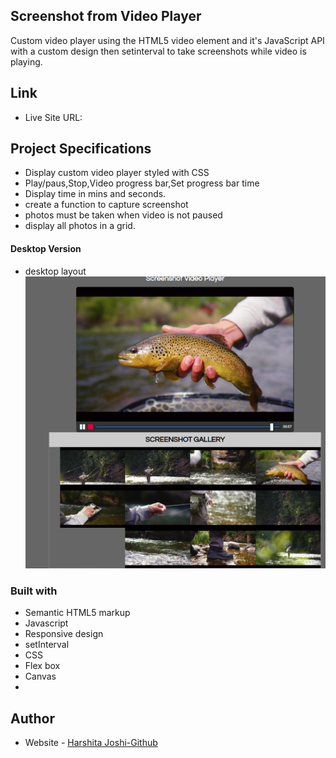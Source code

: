 ## Screenshot from Video Player

Custom video player using the HTML5 video element and it's JavaScript API with a custom design then setinterval to take screenshots while video is playing.

## Link

- Live Site URL: []()

## Project Specifications

- Display custom video player styled with CSS
- Play/paus,Stop,Video progress bar,Set progress bar time
- Display time in mins and seconds.
- create a function to capture screenshot
- photos must be taken when video is not paused
- display all photos in a grid.

#### Desktop Version

- desktop layout
  ![Desktop Layout](./img/Screenshot%20from%202022-10-27%2000-38-04.png)

### Built with

- Semantic HTML5 markup
- Javascript
- Responsive design
- setInterval
- CSS
- Flex box
- Canvas
-

## Author

- Website - [Harshita Joshi-Github](https://github.com/harshita1225)
